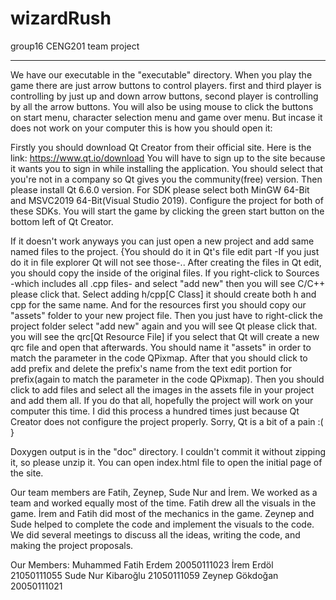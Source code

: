 # wizardRush
group16 CENG201 team project

-----------------------------------------------------------------------------

 We have our executable in the "executable" directory. When you play the game there are just arrow buttons to control players. first and third player is controlling by just up and down arrow buttons, second player is controlling by all the arrow buttons. You will also be using mouse to click the buttons on start menu, character selection menu and game over menu. But incase it does not work on your computer this is how you should open it:
 
 Firstly you should download Qt Creator from their official site. Here is the link: https://www.qt.io/download
 You will have to sign up to the site because it wants you to sign in while installing the application. You should select that you're not in a company so Qt gives you the community(free) version.
 Then please install Qt 6.6.0 version. For SDK please select both MinGW 64-Bit and MSVC2019 64-Bit(Visual Studio 2019). Configure the project for both of these SDKs. You will start the game by clicking the green start button on the bottom left of Qt Creator. 

 If it doesn't work anyways you can just open a new project and add same named files to the project. {You should do it in Qt's file edit part -If you just do it in file explorer Qt will not see those-.. After creating the files in Qt edit, you should copy the inside of the original files.
 If you right-click to Sources -which includes all .cpp files- and select "add new" then you will see C/C++ please click that. Select adding h/cpp[C Class] it should create both h and cpp for the same name.
 And for the resources first you should copy our "assets" folder to your new project file. Then you just have to right-click the project folder select "add new" again and you will see Qt please click that. you will see the qrc[Qt Resource File] if you select that Qt will create a new qrc file and open that afterwards. You should name it "assets" in order to match the parameter in the code QPixmap. After that you should click to add prefix and delete the prefix's name from the text edit portion for prefix(again to match the parameter in the code QPixmap). Then you should click to add files and select all the images in the assets file in your project and add them all. If you do that all, hopefully the project will work on your computer this time. I did this process a hundred times just because Qt Creator does not configure the project properly. Sorry, Qt is a bit of a pain :( } 

 Doxygen output is in the "doc" directory. I couldn't commit it without zipping it, so please unzip it. You can open index.html file to open the initial page of the site.

 Our team members are Fatih, Zeynep, Sude Nur and İrem. We worked as a team and worked equally most of the time. Fatih drew all the visuals in the game. İrem and Fatih did most of the mechanics in the game. Zeynep and Sude helped to complete the code and implement the visuals to the code. We did several meetings to discuss all the ideas, writing the code, and making the project proposals.

 Our Members:
 Muhammed Fatih Erdem 20050111023
 İrem Erdöl 21050111055
 Sude Nur Kibaroğlu 21050111059
 Zeynep Gökdoğan 20050111021
 
